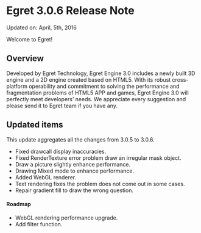 Egret 3.0.6 Release Note
===============================


Updated on: April, 5th, 2016


Welcome to Egret!

## Overview

Developed by Egret Technology, Egret Engine 3.0 includes a newly built 3D engine and a 2D engine created based on HTML5. With its robust cross-platform operability and commitment to solving the performance and fragmentation problems of HTML5 APP and games, Egret Engine 3.0 will perfectly meet developers’ needs. We appreciate every suggestion and please send it to Egret team if you have any.

## Updated items

This update aggregates all the changes from 3.0.5 to 3.0.6.

* Fixed drawcall display inaccuracies.
* Fixed RenderTexture error problem draw an irregular mask object.
* Draw a picture slightly enhance performance.
* Drawing Mixed mode to enhance performance.
* Added WebGL renderer.
* Text rendering fixes the problem does not come out in some cases.
* Repair gradient fill to draw the wrong question.


#### Roadmap
* WebGL rendering performance upgrade.
* Add filter function.